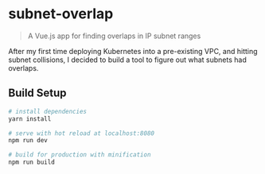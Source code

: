# subnet-overlap

> A Vue.js app for finding overlaps in IP subnet ranges

After my first time deploying Kubernetes into a pre-existing VPC, and hitting subnet collisions, I decided to build a tool to figure out what subnets had overlaps.

## Build Setup

``` bash
# install dependencies
yarn install

# serve with hot reload at localhost:8080
npm run dev

# build for production with minification
npm run build
```
